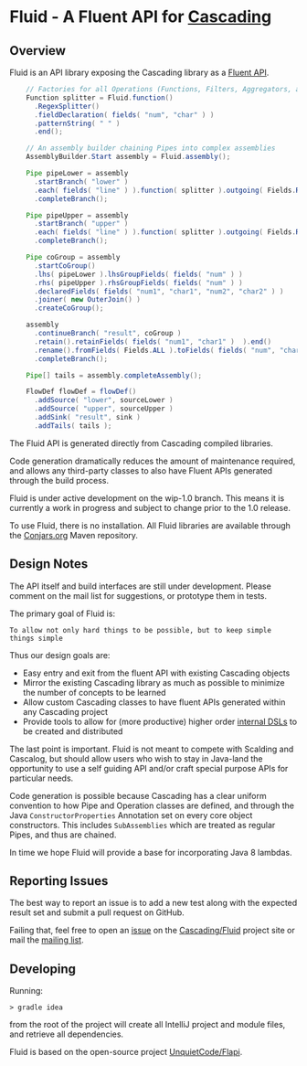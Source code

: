 # Fluid - A Fluent API for [Cascading](http://cascading.org/)

## Overview

Fluid is an API library exposing the Cascading library as a 
[Fluent API](http://en.wikipedia.org/wiki/Fluent_interface).

````java
    // Factories for all Operations (Functions, Filters, Aggregators, and Buffers)
    Function splitter = Fluid.function()
      .RegexSplitter()
      .fieldDeclaration( fields( "num", "char" ) )
      .patternString( " " )
      .end();

    // An assembly builder chaining Pipes into complex assemblies
    AssemblyBuilder.Start assembly = Fluid.assembly();

    Pipe pipeLower = assembly
      .startBranch( "lower" )
      .each( fields( "line" ) ).function( splitter ).outgoing( Fields.RESULTS )
      .completeBranch();

    Pipe pipeUpper = assembly
      .startBranch( "upper" )
      .each( fields( "line" ) ).function( splitter ).outgoing( Fields.RESULTS )
      .completeBranch();

    Pipe coGroup = assembly
      .startCoGroup()
      .lhs( pipeLower ).lhsGroupFields( fields( "num" ) )
      .rhs( pipeUpper ).rhsGroupFields( fields( "num" ) )
      .declaredFields( fields( "num1", "char1", "num2", "char2" ) )
      .joiner( new OuterJoin() )
      .createCoGroup();

    assembly
      .continueBranch( "result", coGroup )
      .retain().retainFields( fields( "num1", "char1" )  ).end()
      .rename().fromFields( Fields.ALL ).toFields( fields( "num", "char" ) ).end()
      .completeBranch();

    Pipe[] tails = assembly.completeAssembly();

    FlowDef flowDef = flowDef()
      .addSource( "lower", sourceLower )
      .addSource( "upper", sourceUpper )
      .addSink( "result", sink )
      .addTails( tails );
```` 

The Fluid API is generated directly from Cascading compiled libraries. 

Code generation dramatically reduces the amount of maintenance required, and allows any third-party classes to also 
have Fluent APIs generated through the build process.
 
Fluid is under active development on the wip-1.0 branch. This means it is currently a work in progress and subject
to change prior to the 1.0 release.

To use Fluid, there is no installation. All Fluid libraries are available through the [Conjars.org](http://conjars.org) 
Maven repository.

## Design Notes

The API itself and build interfaces are still under development. Please comment on the mail list for suggestions, or 
prototype them in tests.

The primary goal of Fluid is: 

    To allow not only hard things to be possible, but to keep simple things simple    
    
Thus our design goals are:
    
 * Easy entry and exit from the fluent API with existing Cascading objects
 * Mirror the existing Cascading library as much as possible to minimize the number of concepts to be learned
 * Allow custom Cascading classes to have fluent APIs generated within any Cascading project
 * Provide tools to allow for (more productive) higher order 
 [internal DSLs](http://martinfowler.com/bliki/InternalDslStyle.html) to be created and distributed

The last point is important. Fluid is not meant to compete with Scalding and Cascalog, but should allow users 
who wish to stay in Java-land the opportunity to use a self guiding API and/or craft special purpose APIs for particular
needs.

Code generation is possible because Cascading has a clear uniform convention to how Pipe and Operation classes are 
defined, and through the Java `ConstructorProperties` Annotation set on every core object constructors. This 
includes `SubAssemblies` which are treated as regular Pipes, and thus are chained.
              
In time we hope Fluid will provide a base for incorporating Java 8 lambdas.              

## Reporting Issues

The best way to report an issue is to add a new test along with the expected result set
and submit a pull request on GitHub.

Failing that, feel free to open an [issue](https://github.com/Cascading/fluid/issues) on the 
[Cascading/Fluid](https://github.com/Cascading/fluid)
project site or mail the [mailing list](https://groups.google.com/forum/?fromgroups#!forum/cascading-user).

## Developing

Running:

    > gradle idea

from the root of the project will create all IntelliJ project and module files, and retrieve all dependencies.

Fluid is based on the open-source project [UnquietCode/Flapi](https://github.com/UnquietCode/Flapi).
